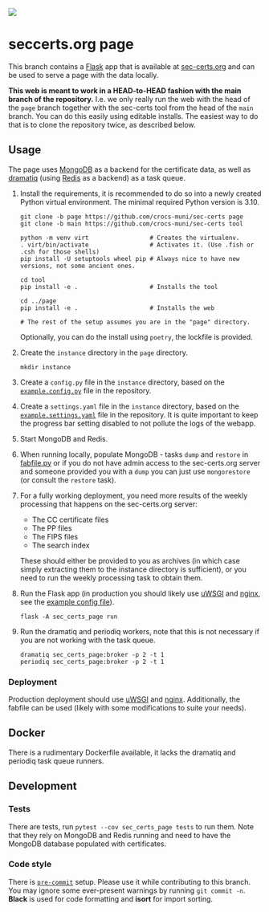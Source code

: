 ![](sec_certs_page/static/img/logo.svg)

# seccerts.org page

This branch contains a [Flask](https://palletsprojects.com/p/flask/) app that is available
at [sec-certs.org](https://sec-certs.org) and can be used to serve a page with the data locally.

**This web is meant to work in a HEAD-to-HEAD fashion with the main branch of the repository.**
I.e. we only really run the web with the head of the `page` branch together with the sec-certs
tool from the head of the `main` branch. You can do this easily using editable installs.
The easiest way to do that is to clone the repository twice, as described below.

## Usage

The page uses [MongoDB](https://www.mongodb.com/) as a backend for the certificate data, as well as
[dramatiq](https://dramatiq.io/) (using [Redis](https://redis.io/) as a backend) as a
task queue.

1. Install the requirements, it is recommended to do so into a newly created Python virtual environment.
   The minimal required Python version is 3.10.
   ```shell
   git clone -b page https://github.com/crocs-muni/sec-certs page
   git clone -b main https://github.com/crocs-muni/sec-certs tool

   python -m venv virt                 # Creates the virtualenv.
   . virt/bin/activate                 # Activates it. (Use .fish or .csh for those shells)
   pip install -U setuptools wheel pip # Always nice to have new versions, not some ancient ones.

   cd tool
   pip install -e .                    # Installs the tool

   cd ../page
   pip install -e .                    # Installs the web

   # The rest of the setup assumes you are in the "page" directory.
   ```
   Optionally, you can do the install using `poetry`, the lockfile is provided.
2. Create the `instance` directory in the `page` directory.
   ```shell
   mkdir instance
   ```
3. Create a `config.py` file in the `instance` directory, based on the [`example.config.py`](config/example.config.py) file in the repository.
4. Create a `settings.yaml` file in the `instance` directory, based on the [`example.settings.yaml`](config/example.settings.yaml) file in the repository.
   It is quite important to keep the progress bar setting disabled to not pollute the logs of the webapp.
5. Start MongoDB and Redis.
6. When running locally, populate MongoDB - tasks `dump` and `restore` in [fabfile.py](./fabfile.py) or
   if you do not have admin access to the sec-certs.org server and someone provided you with a `dump`
   you can just use `mongorestore` (or consult the `restore` task).
7. For a fully working deployment, you need more results of the weekly processing that happens on the sec-certs.org
   server:
     - The CC certificate files
     - The PP files
     - The FIPS files
     - The search index

   These should either be provided to you as archives (in which case simply extracting them to the instance directory is sufficient),
   or you need to run the weekly processing task to obtain them.
8. Run the Flask app (in production you should likely use [uWSGI](https://uwsgi-docs.readthedocs.io/en/latest/)
   and [nginx](https://nginx.org/en/), see the [example config file](config/example.uwsgi.ini)).
   ```shell
   flask -A sec_certs_page run
   ```
9. Run the dramatiq and periodiq workers, note that this is not necessary if you are not working with the task queue.
   ```shell
   dramatiq sec_certs_page:broker -p 2 -t 1
   periodiq sec_certs_page:broker -p 2 -t 1
   ```

### Deployment

Production deployment should use [uWSGI](https://uwsgi-docs.readthedocs.io/en/latest/) and [nginx](https://nginx.org/en/).
Additionally, the fabfile can be used (likely with some modifications to suite your needs).

## Docker

There is a rudimentary Dockerfile available, it lacks the dramatiq and periodiq task queue runners.

## Development


### Tests

There are tests, run `pytest --cov sec_certs_page tests` to run them. Note that they rely
on MongoDB and Redis running and need to have the MongoDB database populated with certificates.

### Code style

There is [`pre-commit`](https://pre-commit.com/) setup. Please use it while contributing to this branch. You may ignore
some ever-present warnings by running `git commit -n`. **Black** is used for code formatting and **isort** for import sorting.

